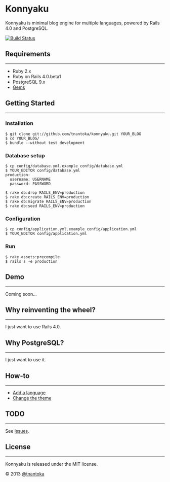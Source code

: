 # Konnyaku

Konnyaku is minimal blog engine for multiple languages, powered by Rails 4.0 and PostgreSQL.

[![Build Status](https://travis-ci.org/tnantoka/konnyaku.png?branch=master)](https://travis-ci.org/tnantoka/konnyaku)

## Requirements
---
* Ruby 2.x
* Ruby on Rails 4.0.beta1
* PostgreSQL 9.x
* [Gems](https://github.com/tnantoka/konnyaku/blob/master/Gemfile)

## Getting Started
---

### Installation
```
$ git clone git://github.com/tnantoka/konnyaku.git YOUR_BLOG
$ cd YOUR_BLOG/
$ bundle --without test development
```
    
### Database setup
```
$ cp config/database.yml.example config/database.yml
$ YOUR_EDITOR config/database.yml
production:
  username: USERNAME
  password: PASSWORD

$ rake db:drop RAILS_ENV=production
$ rake db:create RAILS_ENV=production
$ rake db:migrate RAILS_ENV=production
$ rake db:seed RAILS_ENV=production
```

### Configuration
```
$ cp config/application.yml.example config/application.yml
$ YOUR_EDITOR config/application.yml
```

### Run
```
$ rake assets:precompile
$ rails s -e production
```

## Demo
---
Coming soon…

## Why reinventing the wheel?
---
I just want to use Rails 4.0.

## Why PostgreSQL?
---
I just want to use it.

## How-to
---
* [Add a language](https://github.com/tnantoka/konnyaku/wiki)
* [Change the theme](https://github.com/tnantoka/konnyaku/wiki)

## TODO
---
See [issues](https://github.com/tnantoka/konnyaku/issues?state=open).

## License
---
Konnyaku is released under the MIT license.
  
&copy; 2013 [@tnantoka](https://twitter.com/tnantoka)

